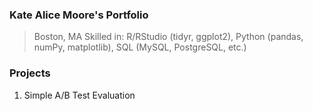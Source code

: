 ### Kate Alice Moore's Portfolio
> Boston, MA
Skilled in: R/RStudio (tidyr, ggplot2), Python (pandas, numPy, matplotlib), SQL (MySQL, PostgreSQL, etc.)

### Projects
1. Simple A/B Test Evaluation



